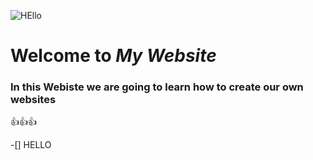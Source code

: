 ![HEllo](https://github.com/aurelia2024/aurelia2024.github.io/assets/168382911/7eee1a8c-0352-4179-8656-40c8c2723eaa)

# Welcome to *My Website*
### In this Webiste we are going to learn how to create our own websites
👍👍👍

-[] HELLO



